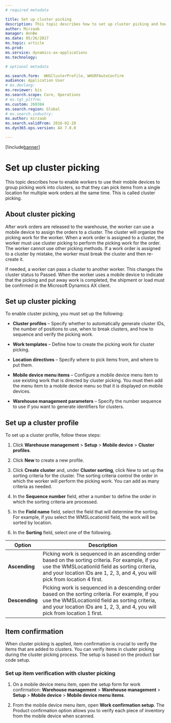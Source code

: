 ```yaml
---
# required metadata

title: Set up cluster picking
description: This topic describes how to set up cluster picking and how to apply item confirmation with cluster picking.
author: Mirzaab
manager: AnnBe
ms.date: 05/26/2017
ms.topic: article
ms.prod: 
ms.service: dynamics-ax-applications
ms.technology: 

# optional metadata

ms.search.form:  WHSClusterProfile, WHSRFAutoConfirm
audience: Application User
# ms.devlang: 
ms.reviewer: bis
ms.search.scope: Core, Operations
# ms.tgt_pltfrm: 
ms.custom: 269384
ms.search.region: Global
# ms.search.industry: 
ms.author: mirzaab
ms.search.validFrom: 2016-02-28
ms.dyn365.ops.version: AX 7.0.0

---
```


[!include[banner](../includes/banner.md)]

# Set up cluster picking

This topic describes how to enable workers to use their mobile devices to group
picking work into clusters, so that they can pick items from a single location
for multiple work orders at the same time. This is called cluster picking.

## About cluster picking

After work orders are released to the warehouse, the worker can use a mobile
device to assign the orders to a cluster. The cluster will organize the picking
work for the worker. When a work order is assigned to a cluster, the worker must
use cluster picking to perform the picking work for the order. The worker cannot
use other picking methods. If a work order is assigned to a cluster by mistake,
the worker must break the cluster and then re-create it.

If needed, a worker can pass a cluster to another worker. This changes the
cluster status to Passed. When the worker uses a mobile device to indicate that
the picking and put away work is completed, the shipment or load must be
confirmed in the Microsoft Dynamics AX client.

## Set up cluster picking

To enable cluster picking, you must set up the following:

-   **Cluster profiles** – Specify whether to automatically generate cluster
    IDs, the number of positions to use, when to break clusters, and how to
    sequence and verify the picking work.

-   **Work templates** – Define how to create the picking work for cluster
    picking.

-   **Location directives** – Specify where to pick items from, and where to put
    them.

-   **Mobile device menu items** – Configure a mobile device menu item to use
    existing work that is directed by cluster picking. You must then add the
    menu item to a mobile device menu so that it is displayed on mobile devices.

-   **Warehouse management parameters** – Specify the number sequence to use if
    you want to generate identifiers for clusters.

## Set up a cluster profile

To set up a cluster profile, follow these steps:

1.  Click **Warehouse management** \> **Setup** \> **Mobile device** \>
    **Cluster profiles**.

2.  Click **New** to create a new profile.

3.  Click **Create cluster** and, under **Cluster sorting**, click New to set up
    the sorting criteria for the cluster. The sorting criteria control the order
    in which the worker will perform the picking work. You can add as many
    criteria as needed.

4.  In the **Sequence number** field, ether a number to define the order in
    which the sorting criteria are processed.

5.  In the **Field name** field, select the field that will determine the
    sorting. For example, if you select the WMSLocationId field, the work will
    be sorted by location.

6.  In the **Sorting** field, select one of the following.

| **Option**     | **Description**                                                                                                                                                                                                                    |
|----------------|------------------------------------------------------------------------------------------------------------------------------------------------------------------------------------------------------------------------------------|
| **Ascending**  | Picking work is sequenced in an ascending order based on the sorting criteria. For example, if you use the WMSLocationId field as sorting criteria, and your location IDs are 1, 2, 3, and 4, you will pick from location 4 first. |
| **Descending** | Picking work is sequenced in a descending order based on the sorting criteria. For example, if you use the WMSLocationId field as sorting criteria, and your location IDs are 1, 2, 3, and 4, you will pick from location 1 first. |

## Item confirmation

When cluster picking is applied, item confirmation is crucial to verify the
items that are added to clusters. You can verify items in cluster picking during
the cluster picking process. The setup is based on the product bar code setup.

### Set up item verification with cluster picking

1.  On a mobile device menu item, open the setup form for work confirmation:
    **Warehouse management** \> **Warehouse management** \> **Setup** \>
    **Mobile device** \> **Mobile device menu items**.

2.  From the mobile device menu item, open **Work confirmation setup**. The
    Product confirmation option allows you to verify each piece of inventory
    from the mobile device when scanned.
